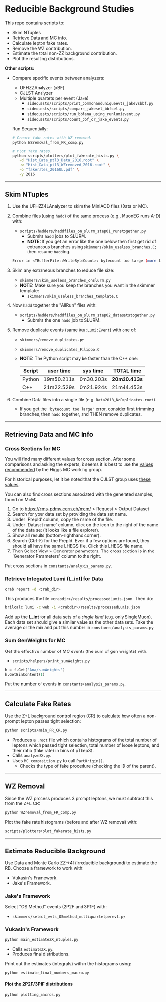 # Reducible Background Studies

This repo contains scripts to:

- Skim NTuples.
- Retrieve Data and MC info.
- Calculate lepton fake rates.
- Remove the WZ contribution.
- Estimate the total non-ZZ background contribution.
- Plot the resulting distributions.

**Other scripts:**

- Compare specific events between analyzers:
   - UFHZZAnalyzer (xBF)
   - CJLST Analyzer
   - Multiple quartets per event (Jake)
      - `sidequests/scripts/print_commonanduniqueevts_jakevsbbf.py`
      - `sidequests/scripts/compare_jakesel_bbfsel.py`
      - `sidequests/scripts/run_bbfana_using_runlumievent.py`
      - `sidequests/scripts/count_bbf_or_jake_events.py`

   Run Sequentially:

   ```bash
   # Create fake rates with WZ removed.
   python WZremoval_from_FR_comp.py

   # Plot fake rates.
   python scripts/plotters/plot_fakerate_hists.py \
      -d "Hist_Data_ptl3_Data_2016.root" \
      -w "Hist_Data_ptl3_WZremoved_2016.root" \
      -o "fakerates_2016UL.pdf" \
      -y 2016
   ```

---

## Skim NTuples

1. Use the UFHZZ4LAnalyzer to skim the MiniAOD files (Data or MC).

1. Combine files (using `hadd`) of the same process (e.g., MuonEG runs A-D) with:
   - `scripts/hadders/haddfiles_on_slurm_step01_runstogether.py`
      - Submits `hadd` jobs to SLURM.
      - **NOTE:** If you get an error like the one below
   then first get rid of extraneous branches using
   `skimmers/skim_useless_branches.C`; then resume `hadd`ing.

   ```bash
   Error in <TBufferFile::WriteByteCount>: bytecount too large (more than 1073741822)
   ```
   
1. Skim any extraneous branches to reduce file size:
   - `skimmers/skim_useless_branches_onslurm.py`
   - **NOTE:** Make sure you keep the branches you want in the skimmer template:
      - `skimmers/skim_useless_branches_template.C`

1. Now `hadd` together the "AllRun" files with:
   - `scripts/hadders/haddfiles_on_slurm_step02_datasetstogether.py`
      - Submits the one `hadd` job to SLURM.

1. Remove duplicate events (same `Run:Lumi:Event`) with one of:
   - `skimmers/remove_duplicates.py`
   - `skimmers/remove_duplicates_Filippo.C`
   - **NOTE:** The Python script may be faster than the C++ one:

      | Script | user time | sys time |  TOTAL time |
      | ---    | ---       | ---      | --- |
      | Python | 19m50.211s | 0m30.203s | **20m20.413s** |
      | C++    | 21m22.529s | 0m21.924s | 21m44.453s | 
   
1. Combine Data files into a single file (e.g. `Data2018_NoDuplicates.root`).
   - If you get the `'bytecount too large'` error, consider first trimming
   branches, then `hadd` together, and THEN remove duplicates.

---

## Retrieving Data and MC Info

### Cross Sections for MC

You will find many different values for cross section.
After some comparisons and asking the experts, it seems it is best to use the [values recommended](https://twiki.cern.ch/twiki/bin/viewauth/CMS/SummaryTable1G25ns#DY_Z) by the Higgs MC working group.

For historical purposes, let it be noted that the CJLST group uses
[these values](https://github.com/CJLST/ZZAnalysis/blob/Run2_CutBased/AnalysisStep/test/prod/samples_2018_MC.csv).

You can also find cross sections associated with the generated samples, found on McM:

1. Go to https://cms-pdmv.cern.ch/mcm/ > Request > Output Dataset
1. Search for your data set by providing the data set name.
2. Under 'PrepId' column, copy the name of the file.
3. Under 'Dataset name' column, click on the icon to the right of the name
of the data set (it looks like a file explorer).
4. Show all results (bottom-righthand corner).
1. Search (Ctrl-F) for the PrepId.
Even if a few options are found, they should all have the same LHEGS
file. Click this LHEGS file name.
1. Then Select View > Generator parameters.
The cross section is in the 'Generator Parameters' column to the right.

Put cross sections in `constants/analysis_params.py`.

### Retrieve Integrated Lumi (L_int) for Data

```bash
crab report -d <crab_dir>
```

This produces the file `<crabdir>/results/processedLumis.json`.
Then do:

```bash
brilcalc lumi -c web -i <crabdir>/results/processedLumis.json
```

Add up the **L_int** for all data sets of a _single kind_ (e.g. only SingleMuon).
Each data set should give a similar value as the other data sets.
Take the average or the min and put this number in
`constants/analysis_params.py`

### Sum GenWeights for MC

Get the effective number of MC events (the sum of gen weights) with:
   - `scripts/helpers/print_sumWeights.py`

```python
h = f.Get('Ana/sumWeights')
h.GetBinContent(1)
```
   
Put the number of events in `constants/analysis_params.py`.

---

## Calculate Fake Rates

Use the Z+L background control region (CR) to calculate how often a non-prompt
lepton passes tight selection:

```bash
python scripts/main_FR_CR.py
```

- Produces a `.root` file which contains histograms of the total number of
leptons which passed tight selection, total number of loose leptons, and their
ratio (fake rate) in bins of pT(lep3).
- Calls `analyzeZX.py`.
- Uses `MC_composition.py` to call `PartOrigin()`.
   -  Checks the type of fake procedure (checking the ID of the parent).

<!-- 1. Select Z+L events with:
   - `skimmers/apply_redbkg_evt_selection_vxbs.C`
   - Apply the skimmer to multiple samples with:
      - `skimmers/skim_ZL_ZLL_4P_CR.sh` -->

---

## WZ Removal

Since the WZ process produces 3 prompt leptons,
we must subtract this from the Z+L CR:

```bash
python WZremoval_from_FR_comp.py
```

Plot the fake rate histograms (before and after WZ removal) with:

```bash
scripts/plotters/plot_fakerate_hists.py
```

---

## Estimate Reducible Background

<!-- ### Optional - Add New Branches

Add new branches like (`is2P2F`, `isMCzz`, `fr2`, etc.) with:

```bash
skimmers/skim_ZLL_addbranches.py
``` -->

Use Data and Monte Carlo ZZ->4l (irreducible background) to estimate the
RB.
Choose a framework to work with:

- Vukasin's Framework.
- Jake's Framework.

### Jake's Framework

Select "OS Method" events (2P2F and 3P1F) with:
   - `skimmers/select_evts_OSmethod_multiquartetperevt.py`

### Vukasin's Framework

```bash
python main_estimateZX_ntuples.py
```

- Calls `estimateZX.py`.
- Produces final distributions.

Print out the estimates (integrals) within the histograms using:

```bash
python estimate_final_numbers_macro.py
```

#### Plot the 2P2F/3P1F distributions

```bash
python plotting_macros.py
```
